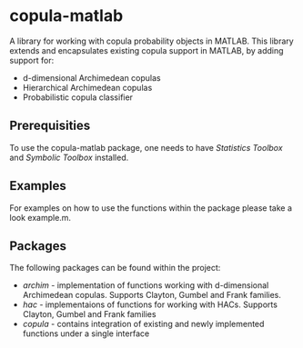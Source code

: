 # copula-matlab

A library for working with copula probability objects in MATLAB. This library extends and encapsulates existing copula support in MATLAB, by adding support for:

- d-dimensional Archimedean copulas
- Hierarchical Archimedean copulas
- Probabilistic copula classifier

## Prerequisities

To use the copula-matlab package, one needs to have _Statistics Toolbox_ and _Symbolic Toolbox_ installed.

## Examples

For examples on how to use the functions within the package please take a look example.m.

## Packages

The following packages can be found within the project:

- _archim_ - implementation of functions working with d-dimensional Archimedean copulas. Supports Clayton, Gumbel and Frank families.
- _hac_ - implementaions of functions for working with HACs. Supports Clayton, Gumbel and Frank families
- _copula_ - contains integration of existing and newly implemented functions under a single interface